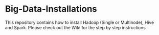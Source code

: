 # Big-Data-Installations
This repository contains how to install Hadoop (Single or Multinode), Hive and Spark.
Please check out the Wiki for the step by step instructions
